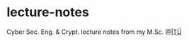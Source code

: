 # lecture-notes
Cyber Sec. Eng. &amp; Crypt. lecture notes from my M.Sc. @[İTÜ](https://www.itu.edu.tr/)
